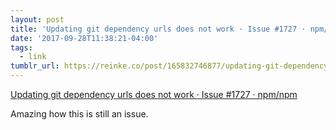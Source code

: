 ```yaml
---
layout: post
title: 'Updating git dependency urls does not work · Issue #1727 · npm/npm'
date: '2017-09-28T11:38:21-04:00'
tags:
  - link
tumblr_url: https://reinke.co/post/165832746877/updating-git-dependency-urls-does-not-work-issue
---
```

[Updating git dependency urls does not work · Issue #1727 · npm/npm](https://github.com/npm/npm/issues/1727)  

Amazing how this is still an issue.

